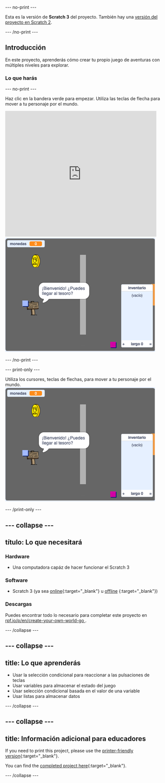 \--- no-print \---

Esta es la versión de **Scratch 3** del proyecto. También hay una [versión del proyecto en Scratch 2](https://projects.raspberrypi.org/en/projects/create-your-own-world-scratch2).

\--- /no-print \---

## Introducción

En este proyecto, aprenderás cómo crear tu propio juego de aventuras con múltiples niveles para explorar.

### Lo que harás

\--- no-print \---

Haz clic en la bandera verde para empezar. Utiliza las teclas de flecha para mover a tu personaje por el mundo.

<div class="scratch-preview">
  <iframe allowtransparency="true" width="485" height="402" src="https://scratch.mit.edu/projects/embed/258757783/?autostart=false" frameborder="0" scrolling="no"></iframe>
  <img src="images/showcase.png">
</div>

\--- /no-print \---

\--- print-only \---

Utiliza los cursores, teclas de flechas, para mover a tu personaje por el mundo. ![showcase.png](images/showcase.png)

\--- /print-only \---

## \--- collapse \---

## título: Lo que necesitará

### Hardware

- Una computadora capáz de hacer funcionar el Scratch 3

### Software

- Scratch 3 (ya sea [online](http://rpf.io/scratchon){:target="_blank"} u [offline](http://rpf.io/scratchoff) {:target="_blank"})

### Descargas

Puedes encontrar todo lo necesario para completar este proyecto en [ rpf.io/p/en/create-your-own-world-go ](https://rpf.io/p/en/create-your-own-world-go).

\--- /collapse \---

## \--- collapse \---

## title: Lo que aprenderás

- Usar la selección condicional para reaccionar a las pulsaciones de teclas
- Usar variables para almacenar el estado del juego
- Usar selección condicional basada en el valor de una variable
- Usar listas para almacenar datos

\--- /collapse \---

## \--- collapse \---

## title: Información adicional para educadores

If you need to print this project, please use the [printer-friendly version](https://projects.raspberrypi.org/en/projects/create-your-own-world/print){:target="_blank"}.

You can find the [completed project here](https://rpf.io/p/en/create-your-own-world-get){:target="_blank"}.

\--- /collapse \---